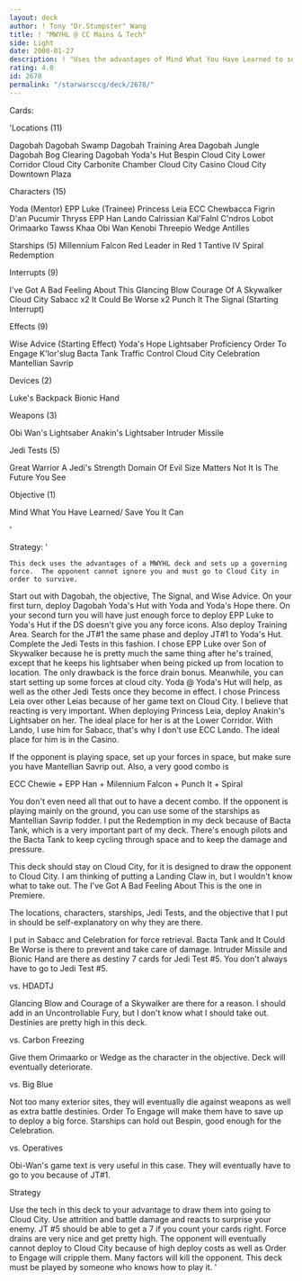 ```yaml
---
layout: deck
author: ! Tony "Dr.Stumpster" Wang
title: ! "MWYHL @ CC Mains & Tech"
side: Light
date: 2000-01-27
description: ! "Uses the advantages of Mind What You Have Learned to setup a good, dominant force."
rating: 4.0
id: 2678
permalink: "/starwarsccg/deck/2678/"
---
```

Cards: 

'Locations (11)

Dagobah
Dagobah Swamp
Dagobah Training Area
Dagobah Jungle
Dagobah Bog Clearing
Dagobah Yoda's Hut
Bespin
Cloud City Lower Corridor
Cloud City Carbonite Chamber
Cloud City Casino
Cloud City Downtown Plaza

Characters (15)

Yoda (Mentor)
EPP Luke (Trainee)
Princess Leia
ECC Chewbacca
Figrin D'an
Pucumir Thryss
EPP Han
Lando Calrissian
Kal'Falnl C'ndros
Lobot
Orimaarko
Tawss Khaa
Obi Wan Kenobi
Threepio
Wedge Antilles

Starships (5)
Millennium Falcon
Red Leader in Red 1
Tantive IV
Spiral
Redemption

Interrupts (9)

I've Got A Bad Feeling About This
Glancing Blow
Courage Of A Skywalker
Cloud City Sabacc x2
It Could Be Worse x2
Punch It
The Signal (Starting Interrupt)

Effects (9)

Wise Advice (Starting Effect)
Yoda's Hope
Lightsaber Proficiency
Order To Engage
K'lor'slug
Bacta Tank
Traffic Control
Cloud City Celebration
Mantellian Savrip

Devices (2)

Luke's Backpack
Bionic Hand

Weapons (3)

Obi Wan's Lightsaber
Anakin's Lightsaber
Intruder Missile

Jedi Tests (5)

Great Warrior
A Jedi's Strength
Domain Of Evil
Size Matters Not
It Is The Future You See

Objective (1)

Mind What You Have Learned/
Save You It Can

'

Strategy: '

	This deck uses the advantages of a MWYHL deck and sets up a governing force.  The opponent cannot ignore you and must go to Cloud City in order to survive.
   Start out with Dagobah, the objective, The Signal, and Wise Advice.	On your first turn, deploy Dagobah Yoda's Hut with Yoda and Yoda's Hope there.  On your second turn you will have just enough force to deploy EPP Luke to Yoda's Hut if the DS doesn't give you any force icons.  Also deploy Training Area.  Search for the JT#1 the same phase and deploy JT#1 to Yoda's Hut.  Complete the Jedi Tests in this fashion.  I chose EPP Luke over Son of Skywalker because he is pretty much the same thing after he's trained, except that he keeps his lightsaber when being picked up from location to location.  The only drawback is the force drain bonus.
   Meanwhile, you can start setting up some forces at cloud city.  Yoda @ Yoda's Hut will help, as well as the other Jedi Tests once they become in effect.  I chose Princess Leia over other Leias because of her game text on Cloud City.  I believe that reacting is very important.  When deploying Princess Leia, deploy Anakin's Lightsaber on her.  The ideal place for her is at the Lower Corridor.	With Lando, I use him for Sabacc, that's why I don't use ECC Lando.  The ideal place for him is in the Casino.

If the opponent is playing space, set up your forces in space, but make sure you have Mantellian Savrip out.  Also, a very good combo is

ECC Chewie + EPP Han + Milennium Falcon + Punch It + Spiral

You don't even need all that out to have a decent combo.  If the opponent is playing mainly on the ground, you can use some of the starships as Mantellian Savrip fodder.  I put the Redemption in my deck because of Bacta Tank, which is a very important part of my deck.  There's enough pilots and the Bacta Tank to keep cycling through space and to keep the damage and pressure.

This deck should stay on Cloud City, for it is designed to draw the opponent to Cloud City.  I am thinking of putting a Landing Claw in, but I wouldn't know what to take out.  The I've Got A Bad Feeling About This is the one in Premiere.

The locations, characters, starships, Jedi Tests, and the objective that I put in should be self-explanatory on why they are there.

I put in Sabacc and Celebration for force retrieval.  Bacta Tank and It Could Be Worse is there to prevent and take care of damage.  Intruder Missile and Bionic Hand are there as destiny 7 cards for Jedi Test #5.  You don't always have to go to Jedi Test #5.

vs. HDADTJ

Glancing Blow and Courage of a Skywalker are there for a reason.  I should add in an Uncontrollable Fury, but I don't know what I should take out.  Destinies are pretty high in this deck.

vs. Carbon Freezing

Give them Orimaarko or Wedge as the character in the objective.  Deck will eventually deteriorate.

vs. Big Blue

Not too many exterior sites, they will eventually die against weapons as well as extra battle destinies.  Order To Engage will make them have to save up to deploy a big force.  Starships can hold out Bespin, good enough for the Celebration.

vs. Operatives

Obi-Wan's game text is very useful in this case.  They will eventually have to go to you because of JT#1.

Strategy

Use the tech in this deck to your advantage to draw them into going to Cloud City.  Use attrition and battle damage and reacts to surprise your enemy.	JT #5 should be able to get a 7 if you count your cards right.	Force drains are very nice and get pretty high.  The opponent will eventually cannot deploy to Cloud City because of high deploy costs as well as Order to Engage will cripple them.  Many factors will kill the opponent.  This deck must be played by someone who knows how to play it.  '
